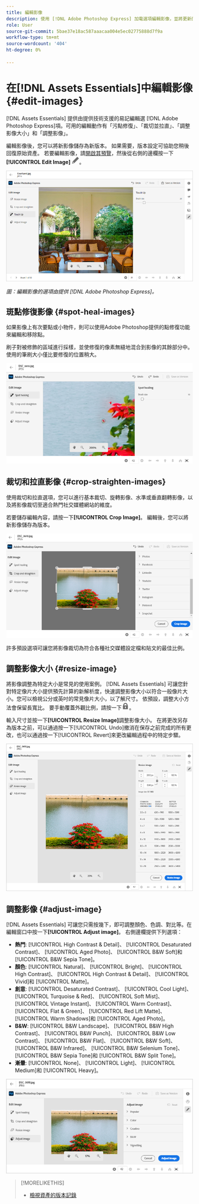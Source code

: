 ```yaml
---
title: 編輯影像
description: 使用 [!DNL Adobe Photoshop Express] 加電選項編輯影像，並將更新的影像儲存為版本。
role: User
source-git-commit: 5bae37e18ac587aaacaa004e5ec02775888d7f9a
workflow-type: tm+mt
source-wordcount: '404'
ht-degree: 0%

---
```



# 在[!DNL Assets Essentials]中編輯影像 {#edit-images}

[!DNL Assets Essentials] 提供由提供技術支援的易記編輯選 [!DNL Adobe Photoshop Express]項。可用的編輯動作有「污點修復」、「裁切並拉直」、「調整影像大小」和「調整影像」。

編輯影像後，您可以將新影像儲存為新版本。 如果需要，版本設定可協助您稍後回復原始資產。 若要編輯影像，請[開啟其預覽](/help/navigate-view.md#preview-assets)，然後從右側的邊欄按一下&#x200B;**[!UICONTROL Edit Image]** ![編輯圖示](assets/do-not-localize/edit-icon.png)。

![編輯影像的選項](assets/edit-image2.png)

*圖：編輯影像的選項由提供 [!DNL Adobe Photoshop Express]。*

## 斑點修復影像 {#spot-heal-images}

如果影像上有次要點或小物件，則可以使用Adobe Photoshop提供的點修復功能來編輯和移除點。

刷子對被修飾的區域進行採樣，並使修復的像素無縫地混合到影像的其餘部分中。 使用的筆刷大小僅比要修復的位置稍大。

![污點修復編輯選項](assets/edit-spot-healing.png)

<!-- TBD: See if we should give backlinks to PS docs for these concepts.
For more information about how Spot Healing works in Photoshop, see [retouching and repairing photos](https://helpx.adobe.com/photoshop/using/retouching-repairing-images.html). -->

## 裁切和拉直影像 {#crop-straighten-images}

使用裁切和拉直選項，您可以進行基本裁切、旋轉影像、水準或垂直翻轉影像，以及將影像裁切至適合熱門社交媒體網站的維度。

若要儲存編輯內容，請按一下&#x200B;**[!UICONTROL Crop Image]**。 編輯後，您可以將新影像儲存為版本。

![裁切和拉直選項](assets/edit-crop-straighten.png)

許多預設選項可讓您將影像裁切為符合各種社交媒體設定檔和貼文的最佳比例。

## 調整影像大小 {#resize-image}

將影像調整為特定大小是常見的使用案例。 [!DNL Assets Essentials] 可讓您針對特定像片大小提供預先計算的新解析度，快速調整影像大小以符合一般像片大小。您可以檢視公分或英吋的常見像片大小，以了解尺寸。 依預設，調整大小方法會保留長寬比。 要手動覆蓋外觀比例，請按一下![](assets/do-not-localize/lock-closed-icon.png)。

輸入尺寸並按一下&#x200B;**[!UICONTROL Resize Image]**&#x200B;調整影像大小。 在將更改另存為版本之前，可以通過按一下[!UICONTROL Undo]撤消在保存之前完成的所有更改，也可以通過按一下[!UICONTROL Revert]來更改編輯過程中的特定步驟。

![調整影像大小時的選項](assets/resize-image.png)

## 調整影像 {#adjust-image}

[!DNL Assets Essentials] 可讓您只需按幾下，即可調整顏色、色調、對比等。在編輯窗口中按一下&#x200B;**[!UICONTROL Adjust image]**。 右側邊欄提供下列選項：

* **熱門**: [!UICONTROL High Contrast & Detail]、  [!UICONTROL Desaturated Contrast]、  [!UICONTROL Aged Photo]、  [!UICONTROL B&W Soft]和 [!UICONTROL B&W Sepia Tone]。
* **顏色**: [!UICONTROL Natural]、  [!UICONTROL Bright]、  [!UICONTROL High Contrast]、  [!UICONTROL High Contrast & Detail]、  [!UICONTROL Vivid]和 [!UICONTROL Matte]。
* **創意**: [!UICONTROL Desaturated Contrast]、  [!UICONTROL Cool Light]、  [!UICONTROL Turquoise & Red]、  [!UICONTROL Soft Mist]、  [!UICONTROL Vintage Instant]、  [!UICONTROL Warm Contrast]、  [!UICONTROL Flat & Green]、  [!UICONTROL Red Lift Matte]、  [!UICONTROL Warm Shadows]和 [!UICONTROL Aged Photo]。
* **B&amp;W**: [!UICONTROL B&W Landscape]、  [!UICONTROL B&W High Contrast]、  [!UICONTROL B&W Punch]、  [!UICONTROL B&W Low Contrast]、  [!UICONTROL B&W Flat]、  [!UICONTROL B&W Soft]、  [!UICONTROL B&W Infrared]、  [!UICONTROL B&W Selenium Tone]、  [!UICONTROL B&W Sepia Tone]和 [!UICONTROL B&W Split Tone]。
* **漸暈**: [!UICONTROL None]、  [!UICONTROL Light]、  [!UICONTROL Medium]和 [!UICONTROL Heavy]。

![通過編輯調整影像](assets/adjust-image.png)

<!--
TBD: Insert a video of the available social media options.
-->

>[!MORELIKETHIS]
>
>* [檢視資產的版本記錄](/help/navigate-view.md)


